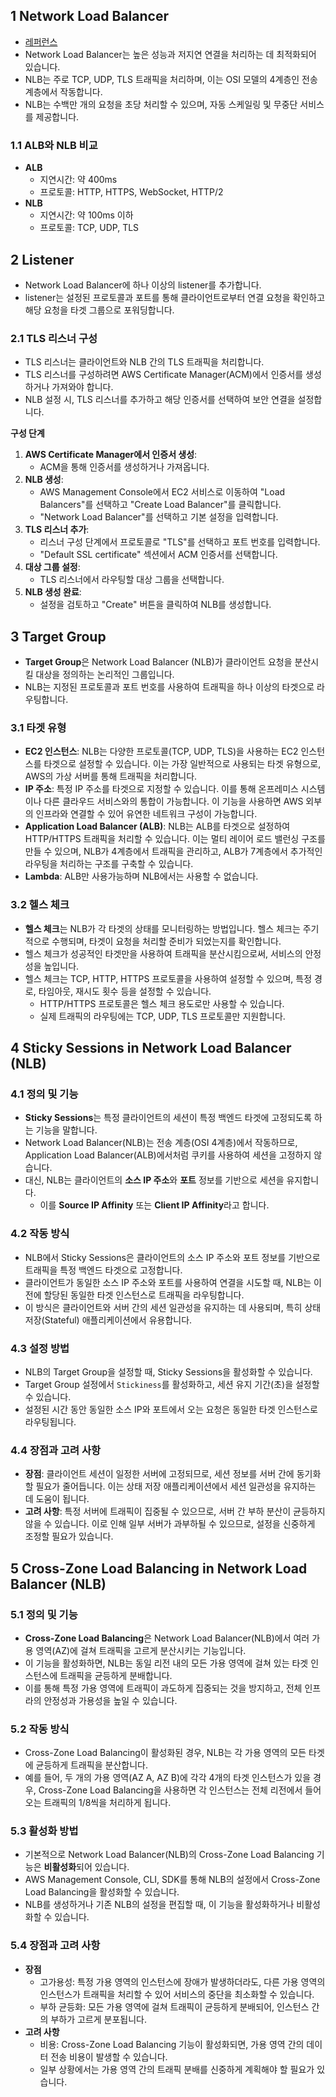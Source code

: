 ## 1 Network Load Balancer

* [레퍼런스](https://docs.aws.amazon.com/elasticloadbalancing/latest/network/introduction.html)
* Network Load Balancer는 높은 성능과 저지연 연결을 처리하는 데 최적화되어 있습니다. 
* NLB는 주로 TCP, UDP, TLS 트래픽을 처리하며, 이는 OSI 모델의 4계층인 전송 계층에서 작동합니다.
* NLB는 수백만 개의 요청을 초당 처리할 수 있으며, 자동 스케일링 및 무중단 서비스를 제공합니다.



### 1.1 ALB와 NLB 비교

- **ALB**
    - 지연시간: 약 400ms
    - 프로토콜: HTTP, HTTPS, WebSocket, HTTP/2
- **NLB**
    - 지연시간: 약 100ms 이하
    - 프로토콜: TCP, UDP, TLS



## 2 Listener

- Network Load Balancer에 하나 이상의 listener를 추가합니다.
- listener는 설정된 프로토콜과 포트를 통해 클라이언트로부터 연결 요청을 확인하고 해당 요청을 타겟 그룹으로 포워딩합니다.



### 2.1 TLS 리스너 구성

- TLS 리스너는 클라이언트와 NLB 간의 TLS 트래픽을 처리합니다.
- TLS 리스너를 구성하려면 AWS Certificate Manager(ACM)에서 인증서를 생성하거나 가져와야 합니다.
- NLB 설정 시, TLS 리스너를 추가하고 해당 인증서를 선택하여 보안 연결을 설정합니다.



**구성 단계**

1. **AWS Certificate Manager에서 인증서 생성**:
    - ACM을 통해 인증서를 생성하거나 가져옵니다.
2. **NLB 생성**:
    - AWS Management Console에서 EC2 서비스로 이동하여 "Load Balancers"를 선택하고 "Create Load Balancer"를 클릭합니다.
    - "Network Load Balancer"를 선택하고 기본 설정을 입력합니다.
3. **TLS 리스너 추가**:
    - 리스너 구성 단계에서 프로토콜로 "TLS"를 선택하고 포트 번호를 입력합니다.
    - "Default SSL certificate" 섹션에서 ACM 인증서를 선택합니다.
4. **대상 그룹 설정**:
    - TLS 리스너에서 라우팅할 대상 그룹을 선택합니다.
5. **NLB 생성 완료**:
    - 설정을 검토하고 "Create" 버튼을 클릭하여 NLB를 생성합니다.



## 3 Target Group

- **Target Group**은 Network Load Balancer (NLB)가 클라이언트 요청을 분산시킬 대상을 정의하는 논리적인 그룹입니다.
- NLB는 지정된 프로토콜과 포트 번호를 사용하여 트래픽을 하나 이상의 타겟으로 라우팅합니다.



### 3.1 타겟 유형

- **EC2 인스턴스**: NLB는 다양한 프로토콜(TCP, UDP, TLS)을 사용하는 EC2 인스턴스를 타겟으로 설정할 수 있습니다. 이는 가장 일반적으로 사용되는 타겟 유형으로, AWS의 가상 서버를 통해 트래픽을 처리합니다.
- **IP 주소**: 특정 IP 주소를 타겟으로 지정할 수 있습니다. 이를 통해 온프레미스 시스템이나 다른 클라우드 서비스와의 통합이 가능합니다. 이 기능을 사용하면 AWS 외부의 인프라와 연결할 수 있어 유연한 네트워크 구성이 가능합니다.
- **Application Load Balancer (ALB)**: NLB는 ALB를 타겟으로 설정하여 HTTP/HTTPS 트래픽을 처리할 수 있습니다. 이는 멀티 레이어 로드 밸런싱 구조를 만들 수 있으며, NLB가 4계층에서 트래픽을 관리하고, ALB가 7계층에서 추가적인 라우팅을 처리하는 구조를 구축할 수 있습니다.
- **Lambda**:  ALB만 사용가능하며 NLB에서는 사용할 수 없습니다.



### 3.2 헬스 체크

- **헬스 체크**는 NLB가 각 타겟의 상태를 모니터링하는 방법입니다. 헬스 체크는 주기적으로 수행되며, 타겟이 요청을 처리할 준비가 되었는지를 확인합니다.
- 헬스 체크가 성공적인 타겟만을 사용하여 트래픽을 분산시킴으로써, 서비스의 안정성을 높입니다.
- 헬스 체크는 TCP, HTTP, HTTPS 프로토콜을 사용하여 설정할 수 있으며, 특정 경로, 타임아웃, 재시도 횟수 등을 설정할 수 있습니다.
	- HTTP/HTTPS 프로토콜은 헬스 체크 용도로만 사용할 수 있습니다. 
	- 실제 트래픽의 라우팅에는 TCP, UDP, TLS 프로토콜만 지원합니다.



## 4 Sticky Sessions in Network Load Balancer (NLB)

### 4.1 정의 및 기능

- **Sticky Sessions**는 특정 클라이언트의 세션이 특정 백엔드 타겟에 고정되도록 하는 기능을 말합니다.
- Network Load Balancer(NLB)는 전송 계층(OSI 4계층)에서 작동하므로, Application Load Balancer(ALB)에서처럼 쿠키를 사용하여 세션을 고정하지 않습니다.
- 대신, NLB는 클라이언트의 **소스 IP 주소**와 **포트** 정보를 기반으로 세션을 유지합니다. 
	- 이를 **Source IP Affinity** 또는 **Client IP Affinity**라고 합니다.



### 4.2 작동 방식

- NLB에서 Sticky Sessions은 클라이언트의 소스 IP 주소와 포트 정보를 기반으로 트래픽을 특정 백엔드 타겟으로 고정합니다.
- 클라이언트가 동일한 소스 IP 주소와 포트를 사용하여 연결을 시도할 때, NLB는 이전에 할당된 동일한 타겟 인스턴스로 트래픽을 라우팅합니다.
- 이 방식은 클라이언트와 서버 간의 세션 일관성을 유지하는 데 사용되며, 특히 상태 저장(Stateful) 애플리케이션에서 유용합니다.



### 4.3 설정 방법

- NLB의 Target Group을 설정할 때, Sticky Sessions을 활성화할 수 있습니다.
- Target Group 설정에서 `Stickiness`를 활성화하고, 세션 유지 기간(초)을 설정할 수 있습니다.
- 설정된 시간 동안 동일한 소스 IP와 포트에서 오는 요청은 동일한 타겟 인스턴스로 라우팅됩니다.



### 4.4 장점과 고려 사항

- **장점**: 클라이언트 세션이 일정한 서버에 고정되므로, 세션 정보를 서버 간에 동기화할 필요가 줄어듭니다. 이는 상태 저장 애플리케이션에서 세션 일관성을 유지하는 데 도움이 됩니다.
- **고려 사항**: 특정 서버에 트래픽이 집중될 수 있으므로, 서버 간 부하 분산이 균등하지 않을 수 있습니다. 이로 인해 일부 서버가 과부하될 수 있으므로, 설정을 신중하게 조정할 필요가 있습니다.



## 5 Cross-Zone Load Balancing in Network Load Balancer (NLB)

### 5.1 정의 및 기능

- **Cross-Zone Load Balancing**은 Network Load Balancer(NLB)에서 여러 가용 영역(AZ)에 걸쳐 트래픽을 고르게 분산시키는 기능입니다.
- 이 기능을 활성화하면, NLB는 동일 리전 내의 모든 가용 영역에 걸쳐 있는 타겟 인스턴스에 트래픽을 균등하게 분배합니다.
- 이를 통해 특정 가용 영역에 트래픽이 과도하게 집중되는 것을 방지하고, 전체 인프라의 안정성과 가용성을 높일 수 있습니다.



### 5.2 작동 방식

- Cross-Zone Load Balancing이 활성화된 경우, NLB는 각 가용 영역의 모든 타겟에 균등하게 트래픽을 분산합니다.
- 예를 들어, 두 개의 가용 영역(AZ A, AZ B)에 각각 4개의 타겟 인스턴스가 있을 경우, Cross-Zone Load Balancing을 사용하면 각 인스턴스는 전체 리전에서 들어오는 트래픽의 1/8씩을 처리하게 됩니다.



### 5.3 활성화 방법

- 기본적으로 Network Load Balancer(NLB)의 Cross-Zone Load Balancing 기능은 **비활성화**되어 있습니다.
- AWS Management Console, CLI, SDK를 통해 NLB의 설정에서 Cross-Zone Load Balancing을 활성화할 수 있습니다.
- NLB를 생성하거나 기존 NLB의 설정을 편집할 때, 이 기능을 활성화하거나 비활성화할 수 있습니다.



### 5.4 장점과 고려 사항

- **장점**
    - 고가용성: 특정 가용 영역의 인스턴스에 장애가 발생하더라도, 다른 가용 영역의 인스턴스가 트래픽을 처리할 수 있어 서비스의 중단을 최소화할 수 있습니다.
    - 부하 균등화: 모든 가용 영역에 걸쳐 트래픽이 균등하게 분배되어, 인스턴스 간의 부하가 고르게 분포됩니다.
- **고려 사항**
    - 비용: Cross-Zone Load Balancing 기능이 활성화되면, 가용 영역 간의 데이터 전송 비용이 발생할 수 있습니다.
    - 일부 상황에서는 가용 영역 간의 트래픽 분배를 신중하게 계획해야 할 필요가 있습니다.